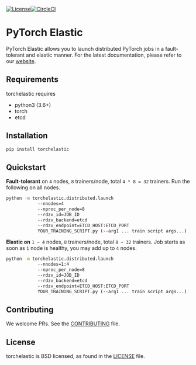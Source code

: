 [![License](https://img.shields.io/badge/License-BSD%203--Clause-blue.svg)](LICENSE)[![CircleCI](https://circleci.com/gh/pytorch/elastic.svg?style=svg&circle-token=9bea46e94adbe2f3e0fb2d4054b1b655f2e208c2)](https://circleci.com/gh/pytorch/elastic)

# PyTorch Elastic

PyTorch Elastic allows you to launch distributed PyTorch jobs in a 
fault-tolerant and elastic manner.
For the latest documentation, please refer to our 
[website](https://pytorch.org/elastic). 


## Requirements
torchelastic requires
* python3 (3.6+)
* torch
* etcd

## Installation
```bash
pip install torchelastic
```

## Quickstart

**Fault-tolerant** on `4` nodes, `8` trainers/node, total `4 * 8 = 32` trainers.
Run the following on all nodes.
```bash
python -m torchelastic.distributed.launch
            --nnodes=4
            --nproc_per_node=8
            --rdzv_id=JOB_ID
            --rdzv_backend=etcd
            --rdzv_endpoint=ETCD_HOST:ETCD_PORT
            YOUR_TRAINING_SCRIPT.py (--arg1 ... train script args...)
```

**Elastic on** `1 ~ 4` nodes, `8` trainers/node, total `8 ~ 32` trainers. Job
starts as soon as `1` node is healthy, you may add up to `4` nodes.
```bash
python -m torchelastic.distributed.launch
            --nnodes=1:4
            --nproc_per_node=8
            --rdzv_id=JOB_ID
            --rdzv_backend=etcd
            --rdzv_endpoint=ETCD_HOST:ETCD_PORT
            YOUR_TRAINING_SCRIPT.py (--arg1 ... train script args...)

```
## Contributing

We welcome PRs. See the [CONTRIBUTING](CONTRIBUTING.md) file.

## License
torchelastic is BSD licensed, as found in the [LICENSE](LICENSE) file.
